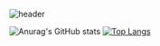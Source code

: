 ![header](https://capsule-render.vercel.app/api?type=transparent&color=auto&height=300&section=header&text=ChoiSubin%ClinetDeveloper&fontSize=90)


![Anurag's GitHub stats](https://github-readme-stats.vercel.app/api?username=choisubin&show_icons=true&theme=radical)
[![Top Langs](https://github-readme-stats.vercel.app/api/top-langs/?username=choisubin)](https://github.com/choisubin/github-readme-stats)
